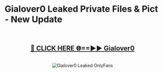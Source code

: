 # Gialover0 Leaked Private Files & Pict - New Update
<br>
<div align="center">
<h2><a href="https://mediafilles.blogspot.com/?title=Gialover0" rel="nofollow">🔴 CLICK HERE 🌐==►► Gialover0</a></h2>
<br>
<a href="https://mediafilles.blogspot.com/?title=Gialover0" rel="nofollow" data-target="animated-image.originalLink"><img src="https://i.ibb.co.com/WyWwxjT/player-gif2.gif" alt="Gialover0 Leaked OnlyFans" style="max-width: 100%; display: inline-block;" data-target="animated-image.originalImage"></a>
</div>
<br>